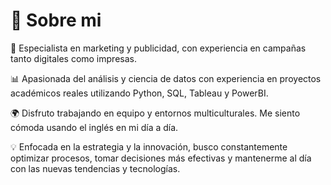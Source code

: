 # 💫 Sobre mi

 🌟 Especialista en marketing y publicidad, con experiencia en campañas tanto digitales como impresas.

📊 Apasionada del análisis y ciencia de datos con experiencia en proyectos académicos reales utilizando Python, SQL, Tableau y PowerBI.

🌍 Disfruto trabajando en equipo y entornos multiculturales. Me siento cómoda usando el inglés en mi día a día.

💡 Enfocada en la estrategia y la innovación, busco constantemente optimizar procesos, tomar decisiones más efectivas y mantenerme al día con las nuevas tendencias y tecnologías.

<!--
**Ines-Benito-Diaz/Ines-Benito-Diaz** is a ✨ _special_ ✨ repository because its `README.md` (this file) appears on your GitHub profile.

Here are some ideas to get you started:

- 🔭 I’m currently working on ...
- 🌱 I’m currently learning ...
- 👯 I’m looking to collaborate on ...
- 🤔 I’m looking for help with ...
- 💬 Ask me about ...
- 📫 How to reach me: ...
- 😄 Pronouns: ...
- ⚡ Fun fact: ...
-->
